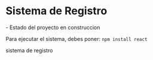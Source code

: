 <h1>Sistema de Registro</h1>
- Estado del proyecto en construccion

Para ejecutar el sistema, debes poner:
``` npm install react ```

sistema de registro 
